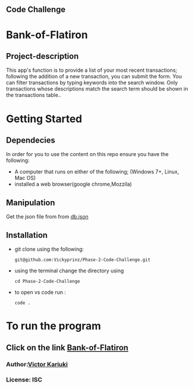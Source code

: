 
## Code Challenge
# Bank-of-Flatiron

## Project-description
<p>This app's function is to provide a list of your most recent transactions; following the addition of a new transaction, you can submit the form. You can filter transactions by typing keywords into the search window. Only transactions whose descriptions match the search term should be shown in the transactions table..<p>

# Getting Started
## Dependecies
In order for you to use the content on this repo ensure you have the following:

- A computer that runs on either of the following; (Windows 7+, Linux, Mac OS)
- installed a web browser(google chrome,Mozzila)
## Manipulation
Get the json file from from [db.json](https://docs.google.com/document/d/1EWN0qLfAWfgzO1N2P8H5WmrsTx0nMkhp3s-rXVESTNA/edit)

## Installation
- git clone using the following:

      git@github.com:Vickyprinz/Phase-2-Code-Challenge.git

- using the terminal change the directory using
 
      cd Phase-2-Code-Challenge
- to open vs code run :

      code .
# To run the program
## Click on the link [Bank-of-Flatiron](https://sunny-queijadas-3f2e64.netlify.app/)

### Author:[Victor Kariuki](https://github.com/Vickyprinz)
### License: ISC

